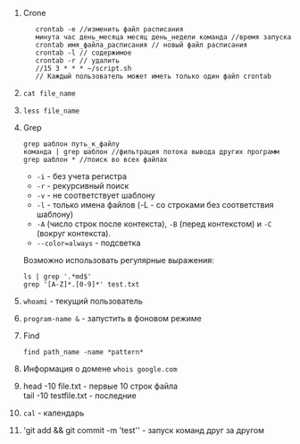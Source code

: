 1. Crone
     ```
        crontab -e //изменить файл расписания
        минута час день_месяца месяц день_недели команда //время запуска
        crontab имя_файла_расписания // новый файл расписания
        crontab -l // содержимое
        crontab -r // удалить
        //15 3 * * * ~/script.sh
        // Каждый пользователь может иметь только один файл crontab
     ```
2. `cat file_name`
3. `less file_name`
4. Grep
    ```
    grep шаблон путь_к_файлу
    команда | grep шаблон //фильтрация потока вывода других программ
    grep шаблон * //поиск во всех файлах
    ```  
    * `-i` - без учета регистра
    * `-r` - рекурсивный поиск
    * `-v` - не соответствует шаблону
    * `-l` - только имена файлов (-L - со строками без соответствия шаблону)
    * `-A` (число строк после контекста),  `-B` (перед контекстом) и `-C` (вокруг контекста).
    * `--color=always` - подсветка  
    
    Возможно использовать регулярные выражения:
    ```
    ls | grep '.*md$'
    grep '[A-Z]*.[0-9]*' test.txt
    ```
5. `whoami` - текущий пользователь
6. `program-name &` -  запустить в фоновом режиме
7. Find
    ```
    find path_name -name *pattern*
    ```
8. Информация о домене `whois google.com`
9. head -10 file.txt - первые 10 строк файла  
   tail -10 testfile.txt  - последние
10. `cal` - календарь
11. 'git add && git commit -m 'test'' - запуск команд друг за другом
